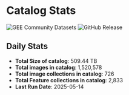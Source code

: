 # Catalog Stats

![GEE Community Datasets](https://img.shields.io/endpoint?url=https://gist.githubusercontent.com/samapriya/34bc0c1280d475d3a69e3b60a706226e/raw/community.json)
![GitHub Release](https://img.shields.io/github/v/release/samapriya/awesome-gee-community-datasets)

## Daily Stats

<!-- START_MARKER -->
* **Total Size of catalog**: 509.44 TB
* **Total images in catalog**: 1,520,578
* **Total image collections in catalog**: 726
* **Total Feature collections in catalog**: 2,833
* **Last Run Date**: 2025-05-14
<!-- END_MARKER -->
